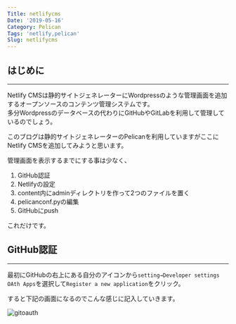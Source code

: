 ```yaml
---
Title: netlifycms
Date: '2019-05-16'
Category: Pelican
Tags: 'netlify,pelican'
Slug: netlifycms
---
```

## はじめに
---  

Netlify CMSは静的サイトジェネレーターにWordpressのような管理画面を追加するオープンソースのコンテンツ管理システムです。  
多分Wordpressのデータベースの代わりにGitHubやGitLabを利用して管理しているのでしょう。  

このブログは静的サイトジェネレーターのPelicanを利用していますがここにNetlify CMSを追加してみようと思います。

管理画面を表示するまでにする事は少なく、  
1. GitHub認証
2. Netlifyの設定
3. content内にadminディレクトリを作って2つのファイルを置く
4. pelicanconf.pyの編集
5. GitHubにpush

これだけです。

## GitHub認証
---

最初にGitHubの右上にある自分のアイコンから`setting→Developer settings
OAth Apps`を選択して`Register a new application`をクリック。  

すると下記の画面になるのでこんな感じに記入していきます。    


![gitoauth]()
